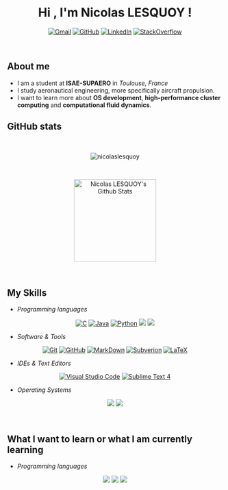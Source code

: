 <h1 align="center">Hi , I'm Nicolas LESQUOY !</h1>
<p align="center"><a href="mailto:nicolas.lesquoy@gmail.com"><img img src="https://img.shields.io/badge/gmail-%23EA4335.svg?style=for-the-badge&logo=gmail&logoColor=white" alt="Gmail"/></a> <a href="https://github.com/nicolaslesquoy"><img src="https://img.shields.io/badge/github-%23181717.svg?style=for-the-badge&logo=github&logoColor=white" alt="GitHub"/></a> <a href="https://www.linkedin.com/in/nicolas-lesquoy-599737218/?trk=public-profile-join-page"><img src="https://img.shields.io/badge/linkedin-%230A66C2.svg?style=for-the-badge&logo=linkedin&logoColor=white" alt="LinkedIn"/></a> <a href="https://stackoverflow.com/users/16585917/elyo"><img src="https://img.shields.io/badge/Stack_Overflow-FE7A16?style=for-the-badge&logo=stack-overflow&logoColor=white" alt="StackOverflow"/></a></p>
<br>

## About me

- I am a student at **ISAE-SUPAERO** in *Toulouse, France*
- I study aeronautical engineering, more specifically aircraft propulsion.
- I want to learn more about **OS development**, **high-performance cluster computing** and **computational fluid dynamics**.

## GitHub stats
<br>
<p align="center"><img src="https://github-readme-streak-stats.herokuapp.com/?user=nicolaslesquoy&theme=onedark" alt="nicolaslesquoy" /></p>

<br>
  <p align="center">
    <a href="https://github.com/nicolaslesquoy/github-readme-stats"><img alt="Nicolas LESQUOY's Github Stats" src="https://github-readme-stats.vercel.app/api?username=nicolaslesquoy&show_icons=true&count_private=true&theme=onedark" height="192px"/></a>
  </p>

<br/>

## **My Skills**

- *Programming languages*

<p align="center"> 
    <a href="https://www.cprogramming.com/" target="_blank"><img alt="C" src="https://img.shields.io/badge/C%20-%232370ED.svg?style=for-the-badge&logo=c&logoColor=white"></a>
    <a href="https://www.java.com" target="_blank"><img alt="Java" src="https://img.shields.io/badge/Java-%23007396.svg?style=for-the-badge&logo=java&logoColor=white"></a>
    <a href="https://www.python.org" target="_blank"><img alt="Python" src="https://img.shields.io/badge/Python%20-%2314354C.svg?style=for-the-badge&logo=python&logoColor=white"></a>
    <a href="#"><img src="https://img.shields.io/badge/Fortran-%23734F96.svg?style=for-the-badge&logo=fortran&logoColor=white"></a>
    <a href="#"><img src="https://img.shields.io/badge/-Julia-9558B2?style=for-the-badge&logo=julia&logoColor=white"></a>
</p>

- *Software & Tools*
 
<p align="center">
    <a href="#"><img alt="Git" src="https://img.shields.io/badge/Git%20-%23F05033.svg?style=for-the-badge&logo=git&logoColor=white"></a>
    <a href="#"><img alt="GitHub" src="https://img.shields.io/badge/github-%23181717.svg?style=for-the-badge&logo=github&logoColor=white"></a>
    <a href="#"><img alt="MarkDown" src="https://img.shields.io/badge/Markdown-000000?style=for-the-badge&logo=markdown&logoColor=white"></a>
    <a href="#"><img alt="Subverion" src="https://img.shields.io/static/v1?style=for-the-badge&message=Subversion&color=809CC9&logo=Subversion&logoColor=FFFFFF&label="></a>
    <a href="https://www.latex-project.org/" target="_blank"><img alt="LaTeX" src="https://img.shields.io/badge/latex-%23008080.svg?style=for-the-badge&logo=latex&logoColor=white"></a>
</p>

- *IDEs & Text Editors*
 
<p align="center">
    <a href="#"><img alt="Visual Studio Code" src="https://img.shields.io/badge/Visual%20Studio%20Code-0078d7.svg?style=for-the-badge&logo=visual-studio-code&logoColor=white"></a>
    <a href="#"><img alt="Sublime Text 4" src="https://img.shields.io/badge/sublime_text-%23575757.svg?style=for-the-badge&logo=sublime-text&logoColor=importan)" /></a>
</p>

- *Operating Systems*
 
<p align="center">
    <a href="#"><img src="https://img.shields.io/badge/Windows-0078D6?style=for-the-badge&logo=windows&logoColor=white"></a>  
    <a href="#"><img src="https://img.shields.io/badge/Ubuntu-E95420?style=for-the-badge&logo=ubuntu&logoColor=white"></a>
</p>
<br/>

## **What I want to learn or what I am currently learning**

- *Programming languages*
<p align="center">
    <a href="#"><img src="https://img.shields.io/badge/lua-%232C2D72.svg?style=for-the-badge&logo=lua&logoColor=white"/></a>
    <a href="#"><img src="https://img.shields.io/badge/Rust-black?style=for-the-badge&logo=rust&logoColor=#E57324"/></a>
    <a href="#"><img src="https://img.shields.io/badge/Go-00ADD8?style=for-the-badge&logo=go&logoColor=white"/></a>
</p>
